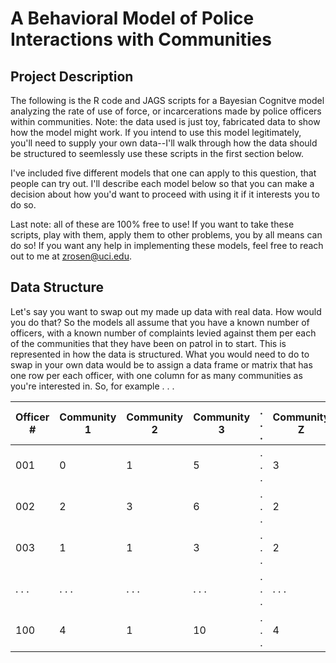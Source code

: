 # A Behavioral Model of Police Interactions with Communities
## Project Description
The following is the R code and JAGS scripts for a Bayesian Cognitve model analyzing the rate of use of force, or incarcerations made by police officers within communities. Note: the data used is just toy, fabricated data to show how the model might work. If you intend to use this model legitimately, you'll need to supply your own data--I'll walk through how the data should be structured to seemlessly use these scripts in the first section below.  

I've included five different models that one can apply to this question, that people can try out. I'll describe each model below so that you can make a decision about how you'd want to proceed with using it if it interests you to do so.

Last note: all of these are 100% free to use! If you want to take these scripts, play with them, apply them to other problems, you by all means can do so! If you want any help in implementing these models, feel free to reach out to me at zrosen@uci.edu.

## Data Structure
Let's say you want to swap out my made up data with real data. How would you do that? So the models all assume that you have a known number of officers, with a known number of complaints levied against them per each of the communities that they have been on patrol in to start. This is represented in how the data is structured. What you would need to do to swap in your own data would be to assign a data frame or matrix that has one row per each officer, with one column for as many communities as you're interested in. So, for example . . . 

| Officer #   | Community 1 | Community 2 | Community 3 | . . . | Community Z |
|-------------|-------------|-------------|-------------|-------|-------------|
| 001         | 0           | 1           | 5           | . . . | 3           |
| 002         | 2           | 3           | 6           | . . . | 2           |
| 003         | 1           | 1           | 3           | . . . | 2           |
| . . .       | . . .       |  . . .      | . . .       | . . . | . . .       |
| 100         | 4           | 1           | 10          | . . . | 4           |
